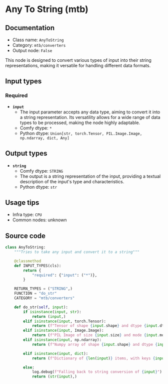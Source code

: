 # Any To String (mtb)
## Documentation
- Class name: `AnyToString`
- Category: `mtb/converters`
- Output node: `False`

This node is designed to convert various types of input into their string representations, making it versatile for handling different data formats.
## Input types
### Required
- **`input`**
    - The input parameter accepts any data type, aiming to convert it into a string representation. Its versatility allows for a wide range of data types to be processed, making the node highly adaptable.
    - Comfy dtype: `*`
    - Python dtype: `Union[str, torch.Tensor, PIL.Image.Image, np.ndarray, dict, Any]`
## Output types
- **`string`**
    - Comfy dtype: `STRING`
    - The output is a string representation of the input, providing a textual description of the input's type and characteristics.
    - Python dtype: `str`
## Usage tips
- Infra type: `CPU`
- Common nodes: unknown


## Source code
```python
class AnyToString:
    """Tries to take any input and convert it to a string"""

    @classmethod
    def INPUT_TYPES(cls):
        return {
            "required": {"input": ("*")},
        }

    RETURN_TYPES = ("STRING",)
    FUNCTION = "do_str"
    CATEGORY = "mtb/converters"

    def do_str(self, input):
        if isinstance(input, str):
            return (input,)
        elif isinstance(input, torch.Tensor):
            return (f"Tensor of shape {input.shape} and dtype {input.dtype}",)
        elif isinstance(input, Image.Image):
            return (f"PIL Image of size {input.size} and mode {input.mode}",)
        elif isinstance(input, np.ndarray):
            return (f"Numpy array of shape {input.shape} and dtype {input.dtype}",)

        elif isinstance(input, dict):
            return (f"Dictionary of {len(input)} items, with keys {input.keys()}",)

        else:
            log.debug(f"Falling back to string conversion of {input}")
            return (str(input),)

```
